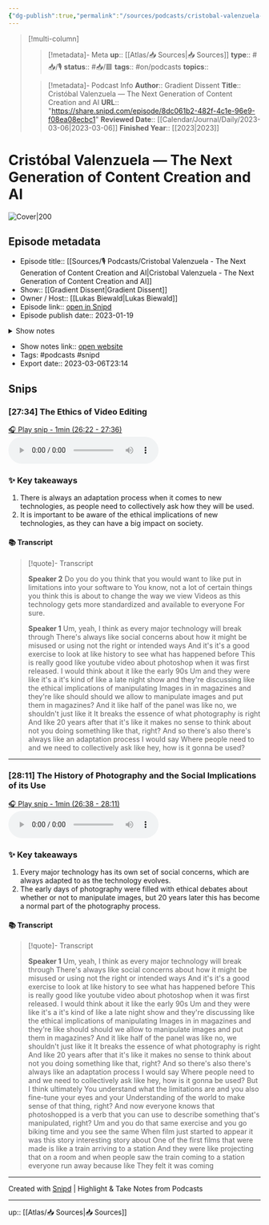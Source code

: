 ```yaml
---
{"dg-publish":true,"permalink":"/sources/podcasts/cristobal-valenzuela-the-next-generation-of-content-creation-and-ai/"}
---
```


> [!multi-column]
>
>> [!metadata]- Meta
>> **up**:: [[Atlas/📥 Sources\|📥 Sources]]
>> **type**:: #📥/🎙 
>> **status**:: #📥/🟥 
>> **tags**:: #on/podcasts
>> **topics**:: 
>
>> [!metadata]- Podcast Info
>> **Author**:: Gradient Dissent
>> **Title**:: Cristóbal Valenzuela — The Next Generation of Content Creation and AI
>> **URL**:: "https://share.snipd.com/episode/8dc061b2-482f-4c1e-96e9-f08ea08ecbc1"
>> **Reviewed Date**:: [[Calendar/Journal/Daily/2023-03-06\|2023-03-06]]
>> **Finished Year**:: [[2023\|2023]]


# Cristóbal Valenzuela — The Next Generation of Content Creation and AI


![Cover|200](https://wsrv.nl/?url=https%3A%2F%2Fartwork.captivate.fm%2Fecaf2dd3-57f1-414b-a2a8-9dd97c178ed0%2Fdl4-vL5Fyg2rzaROJ-5XR3NG.png&w=200&h=200)


## Episode metadata
- Episode title:: [[Sources/🎙 Podcasts/Cristobal Valenzuela - The Next Generation of Content Creation and AI\|Cristobal Valenzuela - The Next Generation of Content Creation and AI]]
- Show:: [[Gradient Dissent\|Gradient Dissent]]
- Owner / Host:: [[Lukas Biewald\|Lukas Biewald]]
- Episode link:: [open in Snipd](https://share.snipd.com/episode/8dc061b2-482f-4c1e-96e9-f08ea08ecbc1)
- Episode publish date:: 2023-01-19
<details>
<summary>Show notes</summary>
> Cristóbal Valenzuela is co-founder and CEO of Runway ML, a startup that's building the future of AI-powered content creation tools. Runway's research areas include diffusion systems for image generation.<br/>>  Cris gives a demo of Runway's video editing platform. Then, he shares how his interest in combining technology with creativity led to Runway, and where he thinks the world of computation and content might be headed to next. Cris and Lukas also discuss Runway's tech stack and research.<br/>📝 Links<br/>>  📍 "High-Resolution Image Synthesis with Latent Diffusion Models" (Rombach et al., 2022)", the research paper behind Stable Diffusion: https://research.runwayml.com/publications/high-resolution-image-synthesis-with-latent-diffusion-models<br/>>  📍 Lexman Artificial, a 100% AI-generated podcast: https://twitter.com/lexman_ai<br/>>  ---<br/>>  Connect with Cris and Runway:<br/>>  📍 Cris on Twitter: https://twitter.com/c_valenzuelab<br/>>  📍 Runway on Twitter: https://twitter.com/runwayml<br/>>  📍 Careers at Runway: https://runwayml.com/careers/<br/>>  ---<br/>>  💬 Host: Lukas Biewald<br/>>  📹 Producers: Riley Fields, Angelica Pan<br/>>  ---<br/>>  Subscribe and listen to Gradient Dissent today!<br/>>  👉 Apple Podcasts: http://wandb.me/apple-podcasts​​<br/>>  👉 Google Podcasts: http://wandb.me/google-podcasts​<br/>>  👉 Spotify: http://wandb.me/spotify​
</details>

- Show notes link:: [open website](http://wandb.com/podcast)
- Tags: #podcasts #snipd
- Export date:: 2023-03-06T23:14


## Snips


### [27:34] The Ethics of Video Editing


[🎧 Play snip - 1min️ (26:22 - 27:36)](https://share.snipd.com/snip/2c480468-4a09-4c18-b77b-85cae09a4b61)
<audio controls> <source src="https://chrt.fm/track/E12FF1/podcasts.captivate.fm/media/9f0cda14-abc0-432c-8b91-c94c993c877c/GD-Cristobal-Valenzuela-v5-1.mp3#t=26:22,27:36"> </audio>


### ✨ Key takeaways
1. There is always an adaptation process when it comes to new technologies, as people need to collectively ask how they will be used.
2. It is important to be aware of the ethical implications of new technologies, as they can have a big impact on society.


#### 📚 Transcript
> [!quote]- Transcript
> 
> **Speaker 2**
> Do you do you think that you would want to like put in limitations into your software to You know, not a lot of certain things you think this is about to change the way we view Videos as this technology gets more standardized and available to everyone For sure.
>
> **Speaker 1**
> Um, yeah, I think as every major technology will break through There's always like social concerns about how it might be misused or using not the right or intended ways And it's it's a good exercise to look at like history to see what has happened before This is really good like youtube video about photoshop when it was first released. I would think about it like the early 90s Um and they were like it's a it's kind of like a late night show and they're discussing like the ethical implications of manipulating Images in in magazines and they're like should should we allow to manipulate images and put them in magazines? And it like half of the panel was like no, we shouldn't just like it It breaks the essence of what photography is right And like 20 years after that it's like it makes no sense to think about not you doing something like that, right? And so there's also there's always like an adaptation process I would say Where people need to and we need to collectively ask like hey, how is it gonna be used?




---


### [28:11] The History of Photography and the Social Implications of its Use


[🎧 Play snip - 1min️ (26:38 - 28:11)](https://share.snipd.com/snip/4da57d26-9043-472b-8ba6-e2f87b3494e2)
<audio controls> <source src="https://chrt.fm/track/E12FF1/podcasts.captivate.fm/media/9f0cda14-abc0-432c-8b91-c94c993c877c/GD-Cristobal-Valenzuela-v5-1.mp3#t=26:38,28:11"> </audio>


### ✨ Key takeaways
1. Every major technology has its own set of social concerns, which are always adapted to as the technology evolves.
2. The early days of photography were filled with ethical debates about whether or not to manipulate images, but 20 years later this has become a normal part of the photography process.


#### 📚 Transcript
> [!quote]- Transcript
> 
> **Speaker 1**
> Um, yeah, I think as every major technology will break through There's always like social concerns about how it might be misused or using not the right or intended ways And it's it's a good exercise to look at like history to see what has happened before This is really good like youtube video about photoshop when it was first released. I would think about it like the early 90s Um and they were like it's a it's kind of like a late night show and they're discussing like the ethical implications of manipulating Images in in magazines and they're like should should we allow to manipulate images and put them in magazines? And it like half of the panel was like no, we shouldn't just like it It breaks the essence of what photography is right And like 20 years after that it's like it makes no sense to think about not you doing something like that, right? And so there's also there's always like an adaptation process I would say Where people need to and we need to collectively ask like hey, how is it gonna be used? But I think ultimately You understand what the limitations are and you also fine-tune your eyes and your Understanding of the world to make sense of that thing, right? And now everyone knows that photoshopped is a verb that you can use to describe something that's manipulated, right? Um and you do that same exercise and you go biking time and you see the same When film just started to appear it was this story interesting story about One of the first films that were made is like a train arriving to a station And they were like projecting that on a room and when people saw the train coming to a station everyone run away because like They felt it was coming




---





Created with [Snipd](https://www.snipd.com) | Highlight & Take Notes from Podcasts

---
up:: [[Atlas/📥 Sources\|📥 Sources]]
